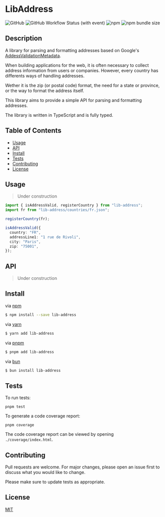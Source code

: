 # LibAddress

![GitHub](https://img.shields.io/github/license/lancelotp/lib-address)
![GitHub Workflow Status (with event)](https://img.shields.io/github/actions/workflow/status/LancelotP/lib-address/release-please.yml)
![npm](https://img.shields.io/npm/v/lib-address?link=https%3A%2F%2Fwww.npmjs.com%2Fpackage%2Flib-address)
![npm bundle size](https://img.shields.io/bundlephobia/minzip/lib-address?link=https%3A%2F%2Fbundlephobia.com%2Fpackage%2Flib-address)

## Description

A library for parsing and formatting addresses based on Google's [AddessValidationMetadata](https://github.com/google/libaddressinput/wiki/AddressValidationMetadata).

When building applications for the web, it is often necessary to collect address information from users or companies. However, every country has differents ways of handling addresses.

Wether it is the zip (or postal code) format, the need for a state or province, or the way to format the address itself.

This library aims to provide a simple API for parsing and formatting addresses.

The library is written in TypeScript and is fully typed.

## Table of Contents

- [Usage](#usage)
- [API](#api)
- [Install](#install)
- [Tests](#tests)
- [Contributing](#contributing)
- [License](#license)

## Usage

> Under construction

```ts
import { isAddressValid, registerCountry } from "lib-address";
import fr from "lib-address/countries/fr.json";

registerCountry(fr);

isAddressValid({
  country: "FR",
  addressLine1: "1 rue de Rivoli",
  city: "Paris",
  zip: "75001",
});
```

## API

> Under construction

## Install

via [npm](https://npmjs.org)

```sh
$ npm install --save lib-address
```

via [yarn](https://yarnpkg.com)

```sh
$ yarn add lib-address
```

via [pnpm](https://pnpm.io)

```sh
$ pnpm add lib-address
```

via [bun](https://bun.sh)

```sh
$ bun install lib-address
```

## Tests

To run tests:

```
pnpm test
```

To generate a code coverage report:

```
pnpm coverage
```

The code coverage report can be viewed by opening `./coverage/index.html`.

## Contributing

Pull requests are welcome. For major changes, please open an issue first
to discuss what you would like to change.

Please make sure to update tests as appropriate.

## License

[MIT](https://choosealicense.com/licenses/mit/)
